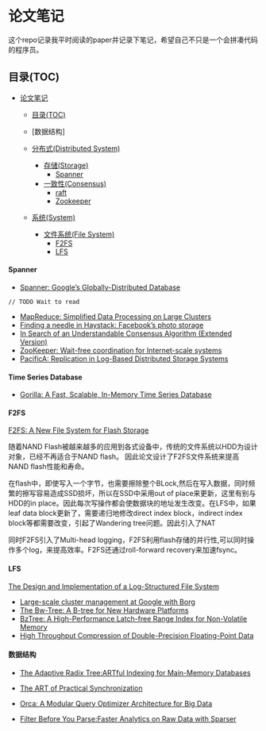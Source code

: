 # 论文笔记

这个repo记录我平时阅读的paper并记录下笔记，希望自己不只是一个会拼凑代码的程序员。


## 目录(TOC)

* [论文笔记](#%E8%AE%BA%E6%96%87%E7%AC%94%E8%AE%B0)
   * [目录(TOC)](#%E7%9B%AE%E5%BD%95toc)
   * [数据结构]
   * [分布式(Distributed System)](#分布式distributed-system)
			
		* [存储(Storage)](#存储storage)
			* [Spanner](#spanner)
		* [一致性(Consensus)](#一致性Consensus)
			* [raft](#raft)
          * [Zookeeper](#Zookeeper)
   * [系统(System)](#系统system)
      
       * [文件系统(File System)](#文件系统file-system)
          * [F2FS](#f2fs)
          * [LFS](#LFS)

                 
#### Spanner
* [Spanner: Google’s Globally-Distributed Database](http://static.googleusercontent.com/media/research.google.com/zh-CN//archive/spanner-osdi2012.pdf)

```
// TODO Wait to read
```

* [MapReduce: Simplified Data Processing on Large Clusters](https://static.googleusercontent.com/media/research.google.com/zh-CN//archive/mapreduce-osdi04.pdf)  
* [Finding a needle in Haystack: Facebook’s photo storage](https://www.usenix.org/legacy/event/osdi10/tech/full_papers/Beaver.pdf)
* [In Search of an Understandable Consensus Algorithm (Extended Version)](https://pdos.csail.mit.edu/6.824/papers/raft-extended.pdf)
* [ZooKeeper: Wait-free coordination for Internet-scale systems](https://pdos.csail.mit.edu/6.824/papers/zookeeper.pdf)
* [PacificA: Replication in Log-Based Distributed Storage Systems](https://www.microsoft.com/en-us/research/wp-content/uploads/2008/02/tr-2008-25.pdf)

#### Time Series Database

* [Gorilla: A Fast, Scalable, In-Memory Time Series Database](http://www.vldb.org/pvldb/vol8/p1816-teller.pdf)



#### F2FS
 
[F2FS: A New File System for Flash Storage](https://www.usenix.org/system/files/conference/fast15/fast15-paper-lee.pdf)

随着NAND Flash被越来越多的应用到各式设备中，传统的文件系统以HDD为设计对象，已经不再适合于NAND flash。 因此论文设计了F2FS文件系统来提高NAND flash性能和寿命。

在flash中，即使写入一个字节，也需要擦除整个BLock,然后在写入数据，同时频繁的擦写容易造成SSD损坏，所以在SSD中采用out­ of ­place来更新，这里有别与HDD的in place。因此每次写操作都会使数据块的地址发生改变。在LFS中，如果leaf data block更新了，需要递归地修改direct index block，indirect index block等都需要改变，引起了Wandering tree问题。因此引入了NAT

同时F2FS引入了Multi-head logging，F2FS利用flash存储的并行性,可以同时操作多个log，来提高效率。F2FS还通过roll-forward recovery来加速fsync。
 
#### LFS

[The Design and Implementation of a Log-Structured File System](https://people.eecs.berkeley.edu/~brewer/cs262/LFS.pdf)

* [Large-scale cluster management at Google with Borg](http://static.googleusercontent.com/media/research.google.com/zh-CN//pubs/archive/43438.pdf)
* [The Bw-Tree: A B-tree for New Hardware Platforms](https://www.microsoft.com/en-us/research/wp-content/uploads/2016/02/bw-tree-icde2013-final.pdf)
* [BzTree: A High-Performance Latch-free Range Index for Non-Volatile Memory](https://www.cs.cmu.edu/~jarulraj/papers/2018.bztree.vldb.pdf) 
* [High Throughput Compression of Double-Precision Floating-Point Data](http://cs.txstate.edu/%7Eburtscher/papers/dcc07a.pdf)

#### 数据结构

* [The Adaptive Radix Tree:ARTful Indexing for Main-Memory Databases](https://db.in.tum.de/~leis/papers/ART.pdf)
* [The ART of Practical Synchronization](https://db.in.tum.de/~leis/papers/artsync.pdf)


* [Orca: A Modular Query Optimizer Architecture for Big Data](https://15721.courses.cs.cmu.edu/spring2016/papers/p337-soliman.pdf)
* [Filter Before You Parse:Faster Analytics on Raw Data with Sparser](http://www.vldb.org/pvldb/vol11/p1576-palkar.pdf)
